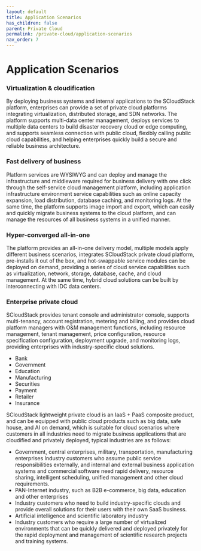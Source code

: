 ```yaml
---
layout: default
title: Application Scenarios
has_children: false
parent: Private Cloud
permalink: /private-cloud/application-scenarios
nav_order: 7
---
```


# Application Scenarios

### Virtualization & cloudification
By deploying business systems and internal applications to the SCloudStack platform, enterprises can provide a set of private cloud platforms integrating virtualization, distributed storage, and SDN networks. The platform supports multi-data center management, deploys services to multiple data centers to build disaster recovery cloud or edge computing, and supports seamless connection with public cloud, flexibly calling public cloud capabilities, and helping enterprises quickly build a secure and reliable business architecture.

### Fast delivery of business
Platform services are WYSIWYG and can deploy and manage the infrastructure and middleware required for business delivery with one click through the self-service cloud management platform, including application infrastructure environment service capabilities such as online capacity expansion, load distribution, database caching, and monitoring logs. At the same time, the platform supports image import and export, which can easily and quickly migrate business systems to the cloud platform, and can manage the resources of all business systems in a unified manner.

### Hyper-converged all-in-one
The platform provides an all-in-one delivery model, multiple models apply different business scenarios, integrates SCloudStack private cloud platform, pre-installs it out of the box, and hot-swappable service modules can be deployed on demand, providing a series of cloud service capabilities such as virtualization, network, storage, database, cache, and cloud management. At the same time, hybrid cloud solutions can be built by interconnecting with IDC data centers.

### Enterprise private cloud
SCloudStack provides tenant console and administrator console, supports multi-tenancy, account registration, metering and billing, and provides cloud platform managers with O&M management functions, including resource management, tenant management, price configuration, resource specification configuration, deployment upgrade, and monitoring logs, providing enterprises with industry-specific cloud solutions.

- Bank
- Government
- Education
- Manufacturing
- Securities
- Payment
- Retailer
- Insurance

SCloudStack lightweight private cloud is an IaaS + PaaS composite product, and can be equipped with public cloud products such as big data, safe house, and AI on demand, which is suitable for cloud scenarios where customers in all industries need to migrate business applications that are cloudified and privately deployed, typical industries are as follows:
- Government, central enterprises, military, transportation, manufacturing enterprises
Industry customers who assume public service responsibilities externally, and internal and external business application systems and commercial software need rapid delivery, resource sharing, intelligent scheduling, unified management and other cloud requirements.
- PAN-Internet industry, such as B2B e-commerce, big data, education and other enterprises
- Industry customers who need to build industry-specific clouds and provide overall solutions for their users with their own SaaS business.
- Artificial intelligence and scientific laboratory industry
- Industry customers who require a large number of virtualized environments that can be quickly delivered and deployed privately for the rapid deployment and management of scientific research projects and training systems.